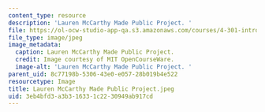 ```yaml
---
content_type: resource
description: 'Lauren McCarthy Made Public Project. '
file: https://ol-ocw-studio-app-qa.s3.amazonaws.com/courses/4-301-introduction-to-the-visual-arts-spring-2007/3eb4bfd3a3b316331c2230949ab917cd_LaurenMcCarthyMadePublicProject.jpeg
file_type: image/jpeg
image_metadata:
  caption: Lauren McCarthy Made Public Project.
  credit: Image courtesy of MIT OpenCourseWare.
  image-alt: 'Lauren McCarthy Made Public Project. '
parent_uid: 8c77198b-5306-43e0-e057-28b019b4e522
resourcetype: Image
title: Lauren McCarthy Made Public Project.jpeg
uid: 3eb4bfd3-a3b3-1633-1c22-30949ab917cd
---
```

